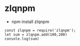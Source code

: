 # zlqnpm


- npm install zlqnpm

```
const zlqnpm = require('zlqnpm');
let sum = zlqnpm.add(100,200)
console.log(sum)
```
